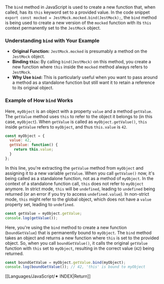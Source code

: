 The `bind` method in JavaScript is used to create a new function that, when called, has its `this` keyword set to a provided value. In the code snippet `export const mocked = JestMock.mocked.bind(JestMock);`, the `bind` method is being used to create a new version of the `mocked` function with its `this` context permanently set to the `JestMock` object.

### Understanding `bind` with Your Example

- **Original Function:** `JestMock.mocked` is presumably a method on the `JestMock` object.
- **Binding `this`:** By calling `bind(JestMock)` on this method, you create a new function where `this` inside the `mocked` method always refers to `JestMock`.
- **Why Use `bind`:** This is particularly useful when you want to pass around a method as a standalone function but still want it to retain a reference to its original object.

### Example of How `bind` Works

Here, `myObject` is an object with a property `value` and a method `getValue`. The `getValue` method uses `this` to refer to the object it belongs to (in this case, `myObject`). When `getValue` is called as `myObject.getValue()`, `this` inside `getValue` refers to `myObject`, and thus `this.value` is `42`.

```javascript
const myObject = {
  value: 42,
  getValue: function() {
    return this.value;
  }
};
```

In this line, you're extracting the `getValue` method from `myObject` and assigning it to a new variable `getValue`. When you call `getValue()` now, it's being called as a standalone function, not as a method of `myObject`. In the context of a standalone function call, `this` does not refer to `myObject` anymore. In strict mode, `this` will be `undefined`, leading to `undefined` being returned (or an error if you try to access `undefined.value`). In non-strict mode, `this` might refer to the global object, which does not have a `value` property set, leading to `undefined`.

```js
const getValue = myObject.getValue;
console.log(getValue());
```

Here, you're using the `bind` method to create a new function (`boundGetValue`) that is permanently bound to `myObject`. The `bind` method takes an object and returns a new function where `this` is set to the provided object. So, when you call `boundGetValue()`, it calls the original `getValue` function with `this` set to `myObject`, resulting in the correct value (`42`) being returned.

```js
const boundGetValue = myObject.getValue.bind(myObject);
console.log(boundGetValue()); // 42, 'this' is bound to myObject
```

[[Languages/JavaScript/✦ INDEX|Return]]
